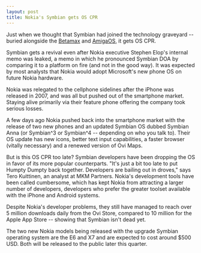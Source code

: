 ```yaml
---
layout: post
title: Nokia's Symbian gets OS CPR
---
```


Just when we thought that Symbian had joined the technology graveyard -- buried alongside the <a href="http://en.wikipedia.org/wiki/Betamax">Betamax</a> and <a href="http://en.wikipedia.org/wiki/AmigaOS">AmigaOS</a>, it gets OS CPR.

Symbian gets a revival even after Nokia executive Stephen Elop's internal memo was leaked, a memo in which he pronounced Symbian DOA by comparing it to a platform on fire (and not in the good way). It was expected by most analysts that Nokia would adopt Microsoft's new phone OS on future Nokia hardware.

Nokia was relegated to the cellphone sidelines after the iPhone was released in 2007, and was all but pushed out of the smartphone market. Staying alive primarily via their feature phone offering the company took serious losses. 

A few days ago Nokia pushed back into the smartphone market with the release of two new phones and an updated Symbian OS dubbed Symbian Anna (or Symbian^3 or Symbian^4 -- depending on who you talk to). Their OS update has new icons, better text input capabilities, a faster browser (vitally necessary) and a renewed version of Ovi Maps.

But is this OS CPR too late? Symbian developers have been dropping the OS in favor of its more popular counterparts. "It's just a bit too late to put Humpty Dumpty back together. Developers are bailing out in droves," says Tero Kuittinen, an analyst at MKM Partners. Nokia's development tools have been called cumbersome, which has kept Nokia from attracting a larger number of developers, developers who prefer the greater toolset available with the iPhone and Android systems.

Despite Nokia's developer problems, they still have managed to reach over 5 million downloads daily from the Ovi Store, compared to 10 million for the Apple App Store -- showing that Symbian isn't dead yet.

The two new Nokia models being released with the upgrade Symbian operating system are the E6 and X7 and are expected to cost around $500 USD. Both will be released to the public later this quarter.
